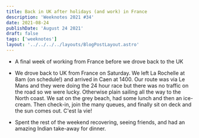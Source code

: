 ```yaml
---
title: Back in UK after holidays (and work) in France
description: 'Weeknotes 2021 #34'
date: 2021-08-24
publishDate: 'August 24 2021'
draft: false
tags: ['weeknotes']
layout: '../../../../layouts/BlogPostLayout.astro'
---
```


- A final week of working from France before we drove back to the UK

- We drove back to UK from France on Saturday. We left La Rochelle at 8am (on schedule!) and arrived in Caen at 1400. Our route was via Le Mans and they were doing the 24 hour race but there was no traffic on the road so we were lucky. Otherwise plain sailing all the way to the North coast. We sat on the grey beach, had some lunch and then an ice-cream. Then check-in, join the many queues, and finally sit on deck and the sun comes out. C'est la vie!

- Spent the rest of the weekend recovering, seeing friends, and had an amazing Indian take-away for dinner.


